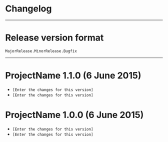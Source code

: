 # Changelog
---

# Release version format

`MajorRelease.MinorRelease.Bugfix`

---

# ProjectName 1.1.0 (6 June 2015)

* `[Enter the changes for this version]`
* `[Enter the changes for this version]`

# ProjectName 1.0.0 (6 June 2015)

* `[Enter the changes for this version]`
* `[Enter the changes for this version]`
